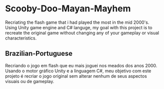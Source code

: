 # Scooby-Doo-Mayan-Mayhem
Recriating the flash game that i had played the most in the mid 2000's. Using Unity game engine and C# languge, my goal with this project is to recreate the original game without changing any of your gameplay or visual characteristics. 

## Brazilian-Portuguese
Recriando o jogo em flash que eu mais joguei nos meados dos anos 2000. Usando o motor gráfico Unity e a linguagem C#, meu objetivo com este projeto é recriar o jogo original sem alterar nenhum de seus aspectos visuais ou de gameplay.
